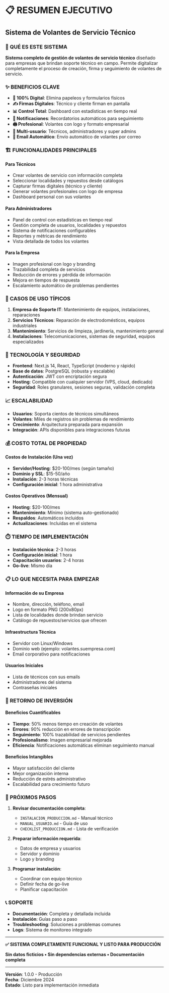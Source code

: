 # 📋 RESUMEN EJECUTIVO
## Sistema de Volantes de Servicio Técnico

### 🎯 QUÉ ES ESTE SISTEMA

**Sistema completo de gestión de volantes de servicio técnico** diseñado para empresas que brindan soporte técnico en campo. Permite digitalizar completamente el proceso de creación, firma y seguimiento de volantes de servicio.

### ✨ BENEFICIOS CLAVE

- **📱 100% Digital**: Elimina papeleos y formularios físicos
- **✍️ Firmas Digitales**: Técnico y cliente firman en pantalla
- **📊 Control Total**: Dashboard con estadísticas en tiempo real
- **🔔 Notificaciones**: Recordatorios automáticos para seguimiento
- **🖨️ Profesional**: Volantes con logo y formato empresarial
- **👥 Multi-usuario**: Técnicos, administradores y super admins
- **📧 Email Automático**: Envío automático de volantes por correo

### 🏗️ FUNCIONALIDADES PRINCIPALES

#### Para Técnicos
- Crear volantes de servicio con información completa
- Seleccionar localidades y repuestos desde catálogos
- Capturar firmas digitales (técnico y cliente)
- Generar volantes profesionales con logo de empresa
- Dashboard personal con sus volantes

#### Para Administradores
- Panel de control con estadísticas en tiempo real
- Gestión completa de usuarios, localidades y repuestos
- Sistema de notificaciones configurables
- Reportes y métricas de rendimiento
- Vista detallada de todos los volantes

#### Para la Empresa
- Imagen profesional con logo y branding
- Trazabilidad completa de servicios
- Reducción de errores y pérdida de información
- Mejora en tiempos de respuesta
- Escalamiento automático de problemas pendientes

### 💼 CASOS DE USO TÍPICOS

1. **Empresa de Soporte IT**: Mantenimiento de equipos, instalaciones, reparaciones
2. **Servicios Técnicos**: Reparación de electrodomésticos, equipos industriales
3. **Mantenimiento**: Servicios de limpieza, jardinería, mantenimiento general
4. **Instalaciones**: Telecomunicaciones, sistemas de seguridad, equipos especializados

### 🔧 TECNOLOGÍA Y SEGURIDAD

- **Frontend**: Next.js 14, React, TypeScript (moderno y rápido)
- **Base de datos**: PostgreSQL (robusta y escalable)
- **Autenticación**: JWT con encriptación segura
- **Hosting**: Compatible con cualquier servidor (VPS, cloud, dedicado)
- **Seguridad**: Roles granulares, sesiones seguras, validación completa

### 📈 ESCALABILIDAD

- **Usuarios**: Soporta cientos de técnicos simultáneos
- **Volantes**: Miles de registros sin problemas de rendimiento
- **Crecimiento**: Arquitectura preparada para expansión
- **Integración**: APIs disponibles para integraciones futuras

### 💰 COSTO TOTAL DE PROPIEDAD

#### Costos de Instalación (Una vez)
- **Servidor/Hosting**: $20-100/mes (según tamaño)
- **Dominio y SSL**: $15-50/año
- **Instalación**: 2-3 horas técnicas
- **Configuración inicial**: 1 hora administrativa

#### Costos Operativos (Mensual)
- **Hosting**: $20-100/mes
- **Mantenimiento**: Mínimo (sistema auto-gestionado)
- **Respaldos**: Automáticos incluidos
- **Actualizaciones**: Incluidas en el sistema

### ⏱️ TIEMPO DE IMPLEMENTACIÓN

- **Instalación técnica**: 2-3 horas
- **Configuración inicial**: 1 hora
- **Capacitación usuarios**: 2-4 horas
- **Go-live**: Mismo día

### 📋 LO QUE NECESITA PARA EMPEZAR

#### Información de su Empresa
- Nombre, dirección, teléfono, email
- Logo en formato PNG (200x80px)
- Lista de localidades donde brindan servicio
- Catálogo de repuestos/servicios que ofrecen

#### Infraestructura Técnica
- Servidor con Linux/Windows
- Dominio web (ejemplo: volantes.suempresa.com)
- Email corporativo para notificaciones

#### Usuarios Iniciales
- Lista de técnicos con sus emails
- Administradores del sistema
- Contraseñas iniciales

### 🎯 RETORNO DE INVERSIÓN

#### Beneficios Cuantificables
- **Tiempo**: 50% menos tiempo en creación de volantes
- **Errores**: 90% reducción en errores de transcripción
- **Seguimiento**: 100% trazabilidad de servicios pendientes
- **Profesionalismo**: Imagen empresarial mejorada
- **Eficiencia**: Notificaciones automáticas eliminan seguimiento manual

#### Beneficios Intangibles
- Mayor satisfacción del cliente
- Mejor organización interna
- Reducción de estrés administrativo
- Escalabilidad para crecimiento futuro

### 🚀 PRÓXIMOS PASOS

1. **Revisar documentación completa**:
   - `INSTALACION_PRODUCCION.md` - Manual técnico
   - `MANUAL_USUARIO.md` - Guía de uso
   - `CHECKLIST_PRODUCCION.md` - Lista de verificación

2. **Preparar información requerida**:
   - Datos de empresa y usuarios
   - Servidor y dominio
   - Logo y branding

3. **Programar instalación**:
   - Coordinar con equipo técnico
   - Definir fecha de go-live
   - Planificar capacitación

### 📞 SOPORTE

- **Documentación**: Completa y detallada incluida
- **Instalación**: Guías paso a paso
- **Troubleshooting**: Soluciones a problemas comunes
- **Logs**: Sistema de monitoreo integrado

---

**✅ SISTEMA COMPLETAMENTE FUNCIONAL Y LISTO PARA PRODUCCIÓN**

**Sin datos ficticios • Sin dependencias externas • Documentación completa**

---

**Versión**: 1.0.0 - Producción  
**Fecha**: Diciembre 2024  
**Estado**: Listo para implementación inmediata
